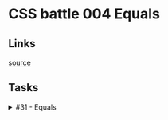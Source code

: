 # CSS battle 004 Equals

## Links
[source](https://cssbattle.dev/battle/6)

## Tasks

<details>
  <summary>#31 - Equals</summary>

  [Task](https://cssbattle.dev/play/31)

    <p><p>
    <style>
      body {
        background: #AA445F;
        margin: 50px 75px;
      }
      p {
        margin: 0;
        float: left;
        width: 100px;
        height: 200px;
        border-radius: 100px 0 0 100px;
        background: #F7EC7D;
      }
      p + p {
        transform: rotate(180deg);
        margin-left: 50px;
        background: #E38F66;
      }
    </style>

</details>

